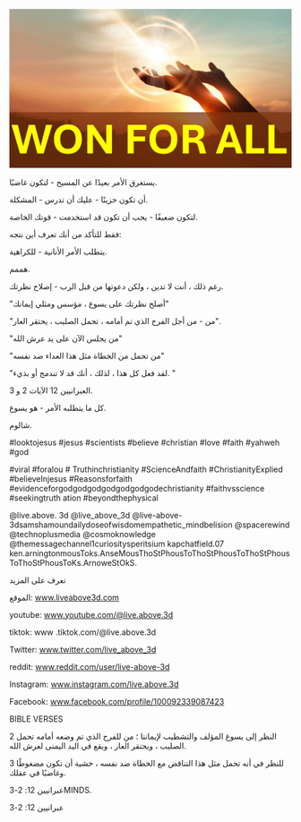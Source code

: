 ![Video cover image](../cover.jpg "cover photo")

يستغرق الأمر بعيدًا عن المسيح - لتكون غاضبًا.

أن تكون حزينًا - عليك أن تدرس - المشكلة.

لتكون ضعيفًا - يجب أن تكون قد استخدمت - قوتك الخاصة.

فقط للتأكد من أنك تعرف أين نتجه:

يتطلب الأمر الأنانية - للكراهية.

هممم.

رغم ذلك ، أنت لا تدين ، ولكن دعوتها من قبل الرب - إصلاح نظرتك.

"أصلح نظرتك على يسوع ، مؤسس ومثلي إيمانك"

"من - من أجل الفرح الذي تم أمامه ، تحمل الصليب ، يحتقر العار".

"من يجلس الآن على يد عرش الله"

"من تحمل من الخطاة مثل هذا العداء ضد نفسه"

"لقد فعل كل هذا ، لذلك ، أنك قد لا تندمج أو بذيء. "

العبرانيين 12 الآيات 2 و 3.

كل ما يتطلبه الأمر - هو يسوع.

شالوم.

#looktojesus #jesus #scientists #believe #christian #love #faith #yahweh #god

#viral #foralou # Truthinchristianity #ScienceAndfaith #ChristianityExplied #believeInjesus #Reasonsforfaith #evidenceforgodgodgodgodgodgodgodechristianity #faithvsscience #seekingtruth ation #beyondthephysical

@live.above. 3d @live_above_3d @live-above-3dsamshamoundailydoseofwisdomempathetic_mindbelision @spacerewind @technoplusmedia @cosmoknowledge @themessagechannel1curiositysperitsium kapchatfield.07 ken.arningtonmousToks.AnseMousThoStPhousToThoStPhousToThoStPhousToThoStPhousToKs.ArnoweStOkS.

تعرف على المزيد

الموقع: www.liveabove3d.com

youtube: www.youtube.com/@live.above.3d

 tiktok: www .tiktok.com/@live.above.3d

Twitter: www.twitter.com/live_above_3d

reddit: www.reddit.com/user/live-above-3d

Instagram: www.instagram.com/live.above.3d

Facebook: www.facebook.com/profile/100092339087423

BIBLE VERSES

2 النظر إلى يسوع المؤلف والتشطيب لإيماننا ؛ من للفرح الذي تم وضعه أمامه تحمل الصليب ، ويحتقر العار ، ويقع في اليد اليمنى لعرش الله.

3 للنظر في أنه تحمل مثل هذا التناقض مع الخطاة ضد نفسه ، خشية أن تكون مضغوطًا وغاضبًا في عقلك.

عبرانيين 12: 2-3MINDS.

عبرانيين 12: 2-3
